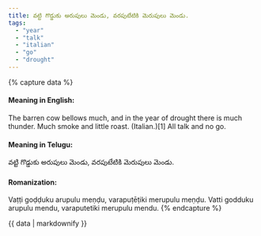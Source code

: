 ```yaml
---
title: వట్టి గొడ్డుకు అరుపులు మెండు, వరపుటేటికి మెరుపులు మెండు.
tags:
  - "year"
  - "talk"
  - "italian"
  - "go"
  - "drought"
---
```


{% capture data %}
#### Meaning in English:
The barren cow bellows much, and in the year of drought there is much thunder.
Much smoke and little roast. (Italian.)[1]
All talk and no go.

#### Meaning in Telugu:
వట్టి గొడ్డుకు అరుపులు మెండు, వరపుటేటికి మెరుపులు మెండు.

#### Romanization:
Vaṭṭi goḍḍuku arupulu meṇḍu, varapuṭēṭiki merupulu meṇḍu.
Vatti godduku arupulu mendu, varaputetiki merupulu mendu.
{% endcapture %}

{{ data | markdownify }}

